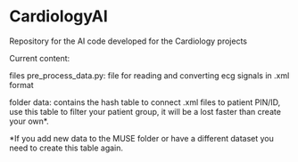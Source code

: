 # CardiologyAI
Repository for the AI code developed for the Cardiology projects

Current content:

files
pre_process_data.py: file for reading and converting ecg signals in .xml format

folder
data: contains the hash table to connect .xml files to patient PIN/ID, use this table to filter your patient group, it will be a lost faster than create your own*.



*If you add new data to the MUSE folder or have a different dataset you need to create this table again.

